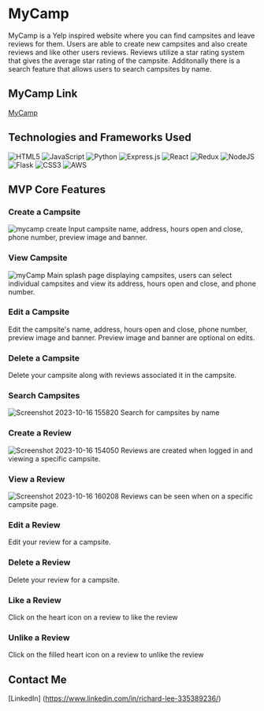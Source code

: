 # MyCamp
MyCamp is a Yelp inspired website where you can find campsites and leave reviews for them. Users are able to create new campsites and also create reviews and like other users reviews. Reviews utilize a star rating system that gives the average star rating of the campsite. Additonally there is a search feature that allows users to search campsites by name.


## MyCamp Link
[MyCamp](https://mycamp-gest.onrender.com/)
## Technologies and Frameworks Used
![HTML5](https://img.shields.io/badge/html5-%23E34F26.svg?style=for-the-badge&logo=html5&logoColor=white)
![JavaScript](https://img.shields.io/badge/javascript-%23323330.svg?style=for-the-badge&logo=javascript&logoColor=%23F7DF1E)
![Python](https://img.shields.io/badge/python-3670A0?style=for-the-badge&logo=python&logoColor=ffdd54)
![Express.js](https://img.shields.io/badge/express.js-%23404d59.svg?style=for-the-badge&logo=express&logoColor=%2361DAFB)
![React](https://img.shields.io/badge/react-%2320232a.svg?style=for-the-badge&logo=react&logoColor=%2361DAFB)
![Redux](https://img.shields.io/badge/redux-%23593d88.svg?style=for-the-badge&logo=redux&logoColor=white)
![NodeJS](https://img.shields.io/badge/node.js-6DA55F?style=for-the-badge&logo=node.js&logoColor=white)
![Flask](https://img.shields.io/badge/flask-%23000.svg?style=for-the-badge&logo=flask&logoColor=white)
![CSS3](https://img.shields.io/badge/css3-%231572B6.svg?style=for-the-badge&logo=css3&logoColor=white)
![AWS](https://img.shields.io/badge/AWS-%23FF9900.svg?style=for-the-badge&logo=amazon-aws&logoColor=white)

## MVP Core Features

### Create a Campsite
![mycamp create](https://github.com/RichyLee95/MyCamp/assets/123135524/1d040e25-f867-49dd-9249-89e03794a71a)
Input campsite name, address, hours open and close, phone number, preview image and banner.
### View Campsite
![myCamp](https://github.com/RichyLee95/MyCamp/assets/123135524/07def14d-626d-4500-b232-0f02e98105b4)
Main splash page displaying campsites, users can select individual campsites and view its address, hours open and close, and phone number.
### Edit a Campsite
Edit the campsite's name, address, hours open and close, phone number, preview image and banner. Preview image and banner are optional on edits.
### Delete a Campsite
Delete your campsite along with reviews associated it in the campsite.
### Search Campsites
![Screenshot 2023-10-16 155820](https://github.com/RichyLee95/MyCamp/assets/123135524/3a78303a-8944-4b66-8fd0-fbac62a550ed)
Search for campsites by name
### Create a Review
![Screenshot 2023-10-16 154050](https://github.com/RichyLee95/MyCamp/assets/123135524/d4b42245-c6d7-40d4-b83a-3443071dea8a)
Reviews are created when logged in and viewing a specific campsite.
### View a Review
![Screenshot 2023-10-16 160208](https://github.com/RichyLee95/MyCamp/assets/123135524/fc407e3b-e120-4b41-a07f-b2f46ec62952)
Reviews can be seen when on a specific campsite page.
### Edit a Review
Edit your review for a campsite.
### Delete a Review
Delete your review for a campsite.
### Like a Review
Click on the heart icon on a review to like the review
### Unlike a Review
Click on the filled heart icon on a review to unlike the review
## Contact Me
[LinkedIn] (https://www.linkedin.com/in/richard-lee-335389236/)
